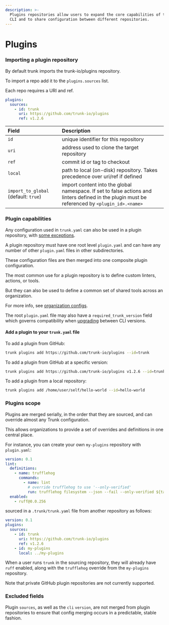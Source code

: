 ```yaml
---
description: >-
  Plugins repositories allow users to expand the core capabilities of the Trunk
  CLI and to share configuration between different repositories.
---
```


# Plugins

### Importing a plugin repository

By default trunk imports the trunk-io/plugins repository.

To import a repo add it to the `plugins.sources` list.

Each repo requires a URI and ref.

```yaml
plugins:
  sources:
    - id: trunk
      uri: https://github.com/trunk-io/plugins
      ref: v1.2.6
```

| Field                                | Description                                                                                                                                    |
| :----------------------------------- | :--------------------------------------------------------------------------------------------------------------------------------------------- |
| `id`                                 | unique identifier for this repository                                                                                                          |
| `uri`                                | address used to clone the target repository                                                                                                    |
| `ref`                                | commit id or tag to checkout                                                                                                                   |
| `local`                              | path to local (on-disk) repository. Takes precedence over uri/ref if defined                                                                   |
| `import_to_global` (default: `true`) | import content into the global namespace. If set to false actions and linters defined in the plugin must be referenced by `<plugin_id>.<name>` |

### Plugin capabilities

Any configuration used in `trunk.yaml` can also be used in a plugin repository, with [some exceptions](#excluded-fields).

A plugin repository must have one root level `plugin.yaml` and can have any number of other `plugin.yaml` files in other subdirectories.

These configuration files are then merged into one composite plugin configuration.

The most common use for a plugin repository is to define custom linters, actions, or tools.

But they can also be used to define a common set of shared tools across an organization.

For more info, see [organization configs](creating-organization-configs.md).

The root `plugin.yaml` file may also have a `required_trunk_version` field which governs compatibility when [upgrading](../cli/upgrade.md) between CLI versions.

#### Add a plugin to your `trunk.yaml` file

To add a plugin from GitHub:

```sh
trunk plugins add https://github.com/trunk-io/plugins --id=trunk
```

To add a plugin from GitHub at a specific version:

```sh
trunk plugins add https://github.com/trunk-io/plugins v1.2.6 --id=trunk
```

To add a plugin from a local repository:

```sh
trunk plugins add /home/user/self/hello-world --id=hello-world
```

### Plugins scope

Plugins are merged serially, in the order that they are sourced, and can override almost any Trunk configuration.

This allows organizations to provide a set of overrides and definitions in one central place.

For instance, you can create your own `my-plugins` repository with `plugin.yaml`:

```yaml
version: 0.1
lint:
  definitions:
    - name: trufflehog
      commands:
        - name: lint
          # override trufflehog to use '--only-verified'
          run: trufflehog filesystem --json --fail --only-verified ${target}
  enabled:
    - ruff@0.0.256
```

sourced in a `.trunk/trunk.yaml` file from another repository as follows:

```yaml
version: 0.1
plugins:
  sources:
    - id: trunk
      uri: https://github.com/trunk-io/plugins
      ref: v1.2.6
    - id: my-plugins
      local: ../my-plugins
```

When a user runs `trunk` in the sourcing repository, they will already have `ruff` enabled, along with the `trufflehog` override from the `my-plugins` repository.

Note that private GitHub plugin repositories are not currently supported.

### Excluded fields

Plugin `sources`, as well as the `cli` `version`, are not merged from plugin repositories to ensure that config merging occurs in a predictable, stable fashion.

